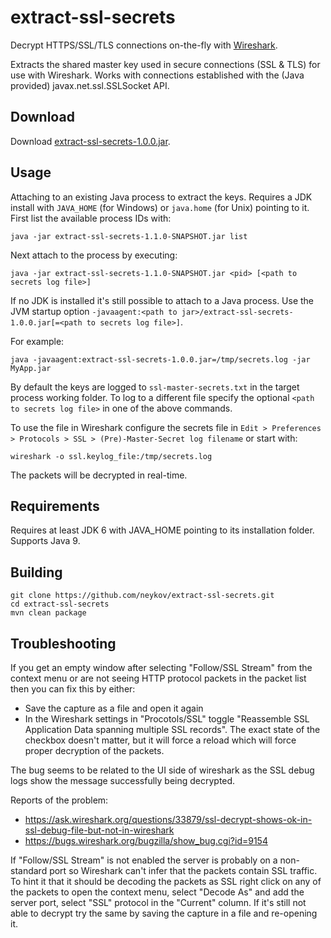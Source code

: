 # extract-ssl-secrets

Decrypt HTTPS/SSL/TLS connections on-the-fly with [Wireshark](https://www.wireshark.org/).

Extracts the shared master key used in secure connections (SSL & TLS)
for use with Wireshark. Works with connections established with the
(Java provided) javax.net.ssl.SSLSocket API.

## Download

Download [extract-ssl-secrets-1.0.0.jar](https://repo1.maven.org/maven2/name/neykov/extract-ssl-secrets/1.0.0/extract-ssl-secrets-1.0.0.jar).

## Usage

Attaching to an existing Java process to extract the keys. Requires a JDK
install with `JAVA_HOME` (for Windows) or `java.home` (for Unix) pointing
to it. First list the available process IDs with:

```
java -jar extract-ssl-secrets-1.1.0-SNAPSHOT.jar list
```

Next attach to the process by executing:

```
java -jar extract-ssl-secrets-1.1.0-SNAPSHOT.jar <pid> [<path to secrets log file>]
```

If no JDK is installed it's still possible to attach to a Java process. 
Use the JVM startup option 
`-javaagent:<path to jar>/extract-ssl-secrets-1.0.0.jar[=<path to secrets log file>]`.

For example:

```
java -javaagent:extract-ssl-secrets-1.0.0.jar=/tmp/secrets.log -jar MyApp.jar
```

By default the keys are logged to `ssl-master-secrets.txt` in the target
process working folder. To log to a different file specify the optional
`<path to secrets log file>` in one of the above commands.

To use the file in Wireshark configure the secrets file in
`Edit > Preferences > Protocols > SSL > (Pre)-Master-Secret log filename`
or start with:

```
wireshark -o ssl.keylog_file:/tmp/secrets.log
```

The packets will be decrypted in real-time.

## Requirements

Requires at least JDK 6 with JAVA_HOME pointing to its installation folder. Supports Java 9.

## Building

```
git clone https://github.com/neykov/extract-ssl-secrets.git
cd extract-ssl-secrets
mvn clean package
```

## Troubleshooting

If you get an empty window after selecting "Follow/SSL Stream" from the context menu
or are not seeing HTTP protocol packets in the packet list then you can fix this by either:
  * Save the capture as a file and open it again
  * In the Wireshark settings in "Procotols/SSL" toggle "Reassemble SSL Application Data spanning multiple SSL records".
  The exact state of the checkbox doesn't matter, but it will force a reload which will force proper decryption of the packets.

The bug seems to be related to the UI side of wireshark as the SSL debug logs show the message successfully being decrypted.

Reports of the problem:
  * https://ask.wireshark.org/questions/33879/ssl-decrypt-shows-ok-in-ssl-debug-file-but-not-in-wireshark
  * https://bugs.wireshark.org/bugzilla/show_bug.cgi?id=9154


If "Follow/SSL Stream" is not enabled the server is probably on a non-standard port so Wireshark can't infer that the packets contain SSL traffic. To hint it that it should be decoding the packets as SSL right click on any of the packets to open the context menu, select "Decode As" and add the server port, select "SSL" protocol in the "Current" column. If it's still not able to decrypt try the same by saving the capture in a file and re-opening it.
